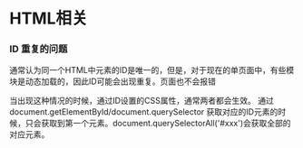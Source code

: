 # HTML相关

### ID 重复的问题

通常认为同一个HTML中元素的ID是唯一的，但是，对于现在的单页面中，有些模块是动态加载的，因此ID可能会出现重复。页面也不会报错  

当出现这种情况的时候，通过ID设置的CSS属性，通常两者都会生效。
通过document.getElementById/document.querySelector 获取对应的ID元素的时候，只会获取到第一个元素。document.querySelectorAll('#xxx')会获取全部的对应元素。
